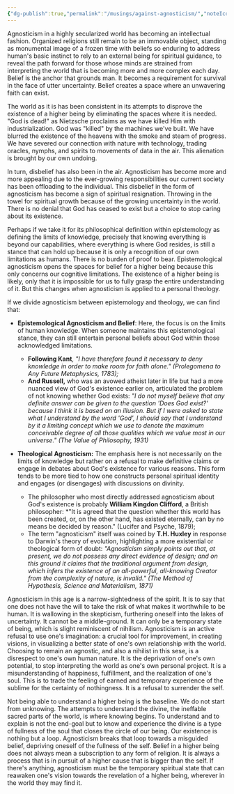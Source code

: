 ```yaml
---
{"dg-publish":true,"permalink":"/musings/against-agnosticism/","noteIcon":"","created":"2025-01-19"}
---
```


Agnosticism in a highly secularized world has becoming an intellectual fashion. Organized religions still remain to be an immovable object, standing as monumental image of a frozen time with beliefs so enduring to address human's basic instinct to rely to an external being for spiritual guidance, to reveal the path forward for those whose minds are strained from interpreting the world that is becoming more and more complex each day. Belief is the anchor that grounds man. It becomes a requirement for survival in the face of utter uncertainty. Belief creates a space where an unwavering faith can exist.

The world as it is has been consistent in its attempts to disprove the existence of a higher being by eliminating the spaces where it is needed. "God is dead!" as Nietzsche proclaims as we have killed Him with industrialization. God was "killed" by the machines we've built. We have blurred the existence of the heavens with the smoke and steam of progress. We have severed our connection with nature with technology, trading oracles, nymphs, and spirits to movements of data in the air. This alienation is brought by our own undoing.

 In turn, disbelief has also been in the air. Agnosticism has become more and more appealing due to the ever-growing responsibilities our current society has been offloading to the individual. This disbelief in the form of agnosticism has become a sign of spiritual resignation. Throwing in the towel for spiritual growth because of the growing uncertainty in the world. There is no denial that God has ceased to exist but a choice to stop caring about its existence. 
 
 Perhaps if we take it for its philosophical definition within epistemology as defining the limits of knowledge, precisely that knowing everything is beyond our capabilities, where everything is where God resides, is still a stance that can hold up because it is only a recognition of our own limitations as humans. There is no burden of proof to bear. Epistemological agnosticism opens the spaces for belief for a higher being because this only concerns our cognitive limitations. The existence of a higher being is likely, only that it is impossible for us to fully grasp the entire understanding of it. But this changes when agnosticism is applied to a personal theology.

If we divide agnosticism between epistemology and theology, we can find that:

- **Epistemological Agnosticism and Belief**: Here, the focus is on the limits of human knowledge. When someone maintains this epistemological stance, they can still entertain personal beliefs about God within those acknowledged limitations.
	- **Following Kant**, *"I have therefore found it necessary to deny knowledge in order to make room for faith alone." (Prolegomena to Any Future Metaphysics, 1783);*
	- **And Russell,** who was an avowed atheist later in life but had a more nuanced view of God's existence earlier on, articulated the problem of not knowing whether God exists:
		*"I do not myself believe that any definite answer can be given to the question 'Does God exist?' because I think it is based on an illusion. But if I were asked to state what I understand by the word 'God', I should say that I understand by it a limiting concept which we use to denote the maximum conceivable degree of all those qualities which we value most in our universe." (The Value of Philosophy, 1931)*

- **Theological Agnosticism:** The emphasis here is not necessarily on the limits of knowledge but rather on a refusal to make definitive claims or engage in debates about God's existence for various reasons. This form tends to be more tied to how one constructs personal spiritual identity and engages (or disengages) with discussions on divinity.
	- The philosopher who most directly addressed agnosticism about God's existence is probably **William Kingdon Clifford**, a British philosopher:
		*"It is agreed that the question whether this world has been created, or, on the other hand, has existed eternally, can by no means be decided by reason." (Lucifer and Psyche, 1879);
	- The term "agnosticism" itself was coined by **T.H. Huxley** in response to Darwin's theory of evolution, highlighting a more existential or theological form of doubt:
		*"Agnosticism simply points out that, at present, we do not possess any direct evidence of design; and on this ground it claims that the traditional argument from design, which infers the existence of an all-powerful, all-knowing Creator from the complexity of nature, is invalid." (The Method of Hypothesis, Science and Materialism, 1871)*

Agnosticism in this age is a narrow-sightedness of the spirit. It is to say that one does not have the will to take the risk of what makes it worthwhile to be human. It is wallowing in the skepticism, furthering oneself into the lakes of uncertainty. It cannot be a middle-ground. It can only be a temporary state of being, which is slight reminiscent of nihilism. Agnosticism is an active refusal to use one's imagination: a crucial tool for improvement, in creating visions, in visualizing a better state of one's own relationship with the world. Choosing to remain an agnostic, and also a nihilist in this sese, is a disrespect to one's own human nature. It is the deprivation of one's own potential, to stop interpreting the world as one's own personal project. It is a misunderstanding of happiness, fulfillment, and the realization of one's soul. This is to trade the feeling of earned and temporary experience of the sublime for the certainty of nothingness. It is a refusal to surrender the self.

Not being able to understand a higher being is the baseline. We do not start from unknowing. The attempts to understand the divine, the ineffable sacred parts of the world, is where knowing begins. To understand and to explain is not the end-goal but to know and experience the divine is a type of fullness of the soul that closes the circle of our being. Our existence is nothing but a loop. Agnosticism breaks that loop towards a misguided belief, depriving oneself of the fullness of the self. Belief in a higher being does not always mean a subscription to any form of religion. It is always a process that is in pursuit of a higher cause that is bigger than the self. If there's anything, agnosticism must be the temporary spiritual state that can reawaken one's vision towards the revelation of a higher being, wherever in the world they may find it.